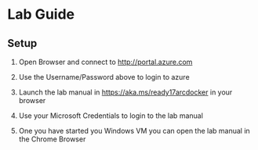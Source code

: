 # Lab Guide

## Setup

1. Open Browser and connect to http://portal.azure.com

1. Use the Username/Password above to login to azure

1. Launch the lab manual in https://aka.ms/ready17arcdocker in your browser

1. Use your Microsoft Credentials to login to the lab manual

1. One you have started you Windows VM you can open the lab manual in the Chrome Browser
